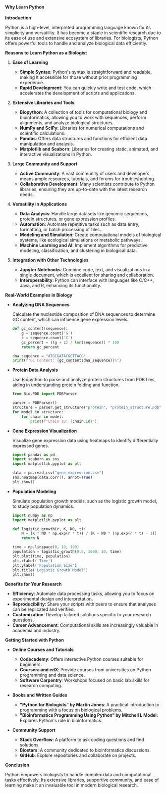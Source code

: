 

#### **Why Learn Python**

**Introduction**

Python is a high-level, interpreted programming language known for its simplicity and versatility. It has become a staple in scientific research due to its ease of use and extensive ecosystem of libraries. For biologists, Python offers powerful tools to handle and analyze biological data efficiently.

**Reasons to Learn Python as a Biologist**

1. **Ease of Learning**

   - **Simple Syntax**: Python's syntax is straightforward and readable, making it accessible for those without prior programming experience.
   - **Rapid Development**: You can quickly write and test code, which accelerates the development of scripts and applications.

2. **Extensive Libraries and Tools**

   - **Biopython**: A collection of tools for computational biology and bioinformatics, allowing you to work with sequences, perform alignments, and analyze biological structures.
   - **NumPy and SciPy**: Libraries for numerical computations and scientific calculations.
   - **Pandas**: Offers data structures and functions for efficient data manipulation and analysis.
   - **Matplotlib and Seaborn**: Libraries for creating static, animated, and interactive visualizations in Python.

3. **Large Community and Support**

   - **Active Community**: A vast community of users and developers means ample resources, tutorials, and forums for troubleshooting.
   - **Collaborative Development**: Many scientists contribute to Python libraries, ensuring they are up-to-date with the latest research needs.

4. **Versatility in Applications**

   - **Data Analysis**: Handle large datasets like genomic sequences, protein structures, or gene expression profiles.
   - **Automation**: Automate repetitive tasks such as data entry, formatting, or batch processing of files.
   - **Modeling and Simulation**: Create computational models of biological systems, like ecological simulations or metabolic pathways.
   - **Machine Learning and AI**: Implement algorithms for predictive modeling, classification, and clustering in biological data.

5. **Integration with Other Technologies**

   - **Jupyter Notebooks**: Combine code, text, and visualizations in a single document, which is excellent for sharing and collaboration.
   - **Interoperability**: Python can interface with languages like C/C++, Java, and R, enhancing its functionality.

**Real-World Examples in Biology**

- **Analyzing DNA Sequences**

  Calculate the nucleotide composition of DNA sequences to determine GC content, which can influence gene expression levels.

  ```python
  def gc_content(sequence):
      g = sequence.count('G')
      c = sequence.count('C')
      gc_percent = ((g + c) / len(sequence)) * 100
      return gc_percent

  dna_sequence = "ATGCGATACGCTTACG"
  print(f"GC Content: {gc_content(dna_sequence)}%")
  ```

- **Protein Data Analysis**

  Use Biopython to parse and analyze protein structures from PDB files, aiding in understanding protein folding and function.

  ```python
  from Bio.PDB import PDBParser

  parser = PDBParser()
  structure = parser.get_structure("protein", "protein_structure.pdb")
  for model in structure:
      for chain in model:
          print(f"Chain ID: {chain.id}")
  ```

- **Gene Expression Visualization**

  Visualize gene expression data using heatmaps to identify differentially expressed genes.

  ```python
  import pandas as pd
  import seaborn as sns
  import matplotlib.pyplot as plt

  data = pd.read_csv("gene_expression.csv")
  sns.heatmap(data.corr(), annot=True)
  plt.show()
  ```

- **Population Modeling**

  Simulate population growth models, such as the logistic growth model, to study population dynamics.

  ```python
  import numpy as np
  import matplotlib.pyplot as plt

  def logistic_growth(r, K, N0, t):
      N = (K * N0 * np.exp(r * t)) / (K + N0 * (np.exp(r * t) - 1))
      return N

  time = np.linspace(0, 10, 100)
  population = logistic_growth(0.5, 1000, 10, time)
  plt.plot(time, population)
  plt.xlabel('Time')
  plt.ylabel('Population Size')
  plt.title('Logistic Growth Model')
  plt.show()
  ```

**Benefits for Your Research**

- **Efficiency**: Automate data processing tasks, allowing you to focus on experimental design and interpretation.
- **Reproducibility**: Share your scripts with peers to ensure that analyses can be replicated and verified.
- **Customization**: Develop tailored solutions specific to your research questions.
- **Career Advancement**: Computational skills are increasingly valuable in academia and industry.

**Getting Started with Python**

- **Online Courses and Tutorials**

  - **Codecademy**: Offers interactive Python courses suitable for beginners.
  - **Coursera and edX**: Provide courses from universities on Python programming and data science.
  - **Software Carpentry**: Workshops focused on basic lab skills for research computing.

- **Books and Written Guides**

  - **"Python for Biologists" by Martin Jones**: A practical introduction to programming with a focus on biological problems.
  - **"Bioinformatics Programming Using Python" by Mitchell L Model**: Explores Python's role in bioinformatics.

- **Community Support**

  - **Stack Overflow**: A platform to ask coding questions and find solutions.
  - **Biostars**: A community dedicated to bioinformatics discussions.
  - **GitHub**: Explore repositories and collaborate on projects.

**Conclusion**

Python empowers biologists to handle complex data and computational tasks effectively. Its extensive libraries, supportive community, and ease of learning make it an invaluable tool in modern biological research.

